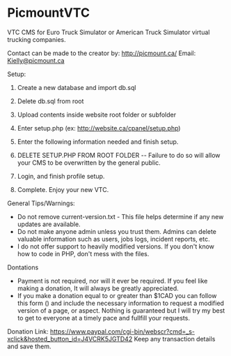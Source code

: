 # PicmountVTC
VTC CMS for Euro Truck Simulator or American Truck Simulator virtual trucking companies.

Contact can be made to the creator by:
http://picmount.ca/
Email: Kielly@picmount.ca

Setup:
1) Create a new database and import db.sql
2) Delete db.sql from root
3) Upload contents inside website root folder or subfolder
4) Enter setup.php
    (ex: http://website.ca/cpanel/setup.php)
5) Enter the following information needed and finish setup.

6) DELETE SETUP.PHP FROM ROOT FOLDER -- Failure to do so will allow your CMS to be overwritten by the general public.
7) Login, and finish profile setup.
8) Complete. Enjoy your new VTC.

General Tips/Warnings:
- Do not remove current-version.txt - This file helps determine if any new updates are available.
- Do not make anyone admin unless you trust them. Admins can delete valuable information such as users, jobs logs, incident reports, etc.
- I do not offer support to heavily modified versions. If you don't know how to code in PHP, don't mess with the files.

Dontations
- Payment is not required, nor will it ever be required.
  If you feel like making a donation, It will always be greatly appreciated. 
- If you make a donation equal to or greater than $1CAD you can follow this form () and include the necessary information to request a modified version of a page, or aspect. Nothing is guaranteed but I will try my best to get to everyone at a timely pace and fullfill your requests.

Donation Link: https://www.paypal.com/cgi-bin/webscr?cmd=_s-xclick&hosted_button_id=J4VCRK5JGTD42
Keep any transaction details and save them.
